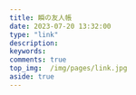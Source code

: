 ```yaml
---
title: 瞬の友人帳
date: 2023-07-20 13:32:00
type: "link"
description:
keywords:
comments: true
top_img:  /img/pages/link.jpg
aside: true 
---
```

